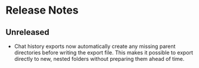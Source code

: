 # Release Notes

## Unreleased

- Chat history exports now automatically create any missing parent directories
  before writing the export file. This makes it possible to export directly to
  new, nested folders without preparing them ahead of time.

